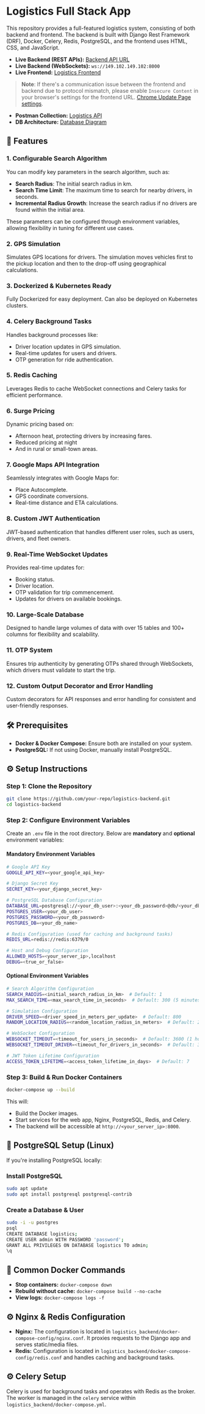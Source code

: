 # Logistics Full Stack App

This repository provides a full-featured logistics system, consisting of both backend and frontend. The backend is built with Django Rest Framework (DRF), Docker, Celery, Redis, PostgreSQL, and the frontend uses HTML, CSS, and JavaScript.

- **Live Backend (REST APIs):** [Backend API URL](http://149.102.149.102:8000)
- **Live Backend (WebSockets):** `ws://149.102.149.102:8000`
- **Live Frontend:** [Logistics Frontend](http://https://logisticswebapprathore.fyi/)

> **Note**: If there's a communication issue between the frontend and backend due to protocol mismatch, please enable `Insecure Content` in your browser's settings for the frontend URL.
[Chrome Update Page settings](chrome://settings/content/siteDetails?site=https%3A%2F%2Flogisticswebapprathore.fyi).

- **Postman Collection:** [Logistics API](https://www.postman.com/rathore10/logistics)
- **DB Architecture:** [Database Diagram](https://www.blocksandarrows.com/editor/VIGNePpAxVZlFlkrr)

## 🚀 Features

### 1. **Configurable Search Algorithm**
You can modify key parameters in the search algorithm, such as:
   - **Search Radius**: The initial search radius in km.
   - **Search Time Limit**: The maximum time to search for nearby drivers, in seconds.
   - **Incremental Radius Growth**: Increase the search radius if no drivers are found within the initial area.

These parameters can be configured through environment variables, allowing flexibility in tuning for different use cases.

### 2. **GPS Simulation**
Simulates GPS locations for drivers. The simulation moves vehicles first to the pickup location and then to the drop-off using geographical calculations.

### 3. **Dockerized & Kubernetes Ready**
Fully Dockerized for easy deployment. Can also be deployed on Kubernetes clusters.

### 4. **Celery Background Tasks**
Handles background processes like:
   - Driver location updates in GPS simulation.
   - Real-time updates for users and drivers.
   - OTP generation for ride authentication.

### 5. **Redis Caching**
Leverages Redis to cache WebSocket connections and Celery tasks for efficient performance.

### 6. **Surge Pricing**
Dynamic pricing based on:
   - Afternoon heat, protecting drivers by increasing fares.
   - Reduced pricing at night
   - And in rural or small-town areas.

### 7. **Google Maps API Integration**
Seamlessly integrates with Google Maps for:
   - Place Autocomplete.
   - GPS coordinate conversions.
   - Real-time distance and ETA calculations.

### 8. **Custom JWT Authentication**
JWT-based authentication that handles different user roles, such as users, drivers, and fleet owners.

### 9. **Real-Time WebSocket Updates**
Provides real-time updates for:
   - Booking status.
   - Driver location.
   - OTP validation for trip commencement.
   - Updates for drivers on available bookings.

### 10. **Large-Scale Database**
Designed to handle large volumes of data with over 15 tables and 100+ columns for flexibility and scalability.

### 11. **OTP System**
Ensures trip authenticity by generating OTPs shared through WebSockets, which drivers must validate to start the trip.

### 12. **Custom Output Decorator and Error Handling**
Custom decorators for API responses and error handling for consistent and user-friendly responses.

## 🛠️ Prerequisites

- **Docker & Docker Compose:** Ensure both are installed on your system.
- **PostgreSQL:** If not using Docker, manually install PostgreSQL.

## ⚙️ Setup Instructions

### Step 1: Clone the Repository
```bash
git clone https://github.com/your-repo/logistics-backend.git
cd logistics-backend
```

### Step 2: Configure Environment Variables

Create an `.env` file in the root directory. Below are **mandatory** and **optional** environment variables:

#### **Mandatory Environment Variables**
```bash
# Google API Key
GOOGLE_API_KEY=<your_google_api_key>

# Django Secret Key
SECRET_KEY=<your_django_secret_key>

# PostgreSQL Database Configuration
DATABASE_URL=postgresql://<your_db_user>:<your_db_password>@db/<your_db_name>
POSTGRES_USER=<your_db_user>
POSTGRES_PASSWORD=<your_db_password>
POSTGRES_DB=<your_db_name>

# Redis Configuration (used for caching and background tasks)
REDIS_URL=redis://redis:6379/0

# Host and Debug Configuration
ALLOWED_HOSTS=<your_server_ip>,localhost
DEBUG=<true_or_false>
```

#### **Optional Environment Variables**
```bash
# Search Algorithm Configuration
SEARCH_RADIUS=<initial_search_radius_in_km>  # Default: 1
MAX_SEARCH_TIME=<max_search_time_in_seconds>  # Default: 300 (5 minutes)

# Simulation Configuration
DRIVER_SPEED=<driver_speed_in_meters_per_update>  # Default: 800
RANDOM_LOCATION_RADIUS=<random_location_radius_in_meters>  # Default: 2000

# WebSocket Configuration
WEBSOCKET_TIMEOUT=<timeout_for_users_in_seconds>  # Default: 3600 (1 hour)
WEBSOCKET_TIMEOUT_DRIVER=<timeout_for_drivers_in_seconds>  # Default: 3600 (1 hour)

# JWT Token Lifetime Configuration
ACCESS_TOKEN_LIFETIME=<access_token_lifetime_in_days>  # Default: 7
```

### Step 3: Build & Run Docker Containers
```bash
docker-compose up --build
```
This will:
- Build the Docker images.
- Start services for the web app, Nginx, PostgreSQL, Redis, and Celery.
- The backend will be accessible at `http://<your_server_ip>:8000`.

## 🐘 PostgreSQL Setup (Linux)

If you're installing PostgreSQL locally:

### Install PostgreSQL
```bash
sudo apt update
sudo apt install postgresql postgresql-contrib
```

### Create a Database & User
```bash
sudo -i -u postgres
psql
CREATE DATABASE logistics;
CREATE USER admin WITH PASSWORD 'password';
GRANT ALL PRIVILEGES ON DATABASE logistics TO admin;
\q
```

## 🚀 Common Docker Commands
- **Stop containers:** `docker-compose down`
- **Rebuild without cache:** `docker-compose build --no-cache`
- **View logs:** `docker-compose logs -f`

## ⚙️ Nginx & Redis Configuration

- **Nginx:** The configuration is located in `logistics_backend/docker-compose-config/nginx.conf`. It proxies requests to the Django app and serves static/media files.
- **Redis:** Configuration is located in `logistics_backend/docker-compose-config/redis.conf` and handles caching and background tasks.

## ⚙️ Celery Setup
Celery is used for background tasks and operates with Redis as the broker. The worker is managed in the `celery` service within `logistics_backend/docker-compose.yml`.